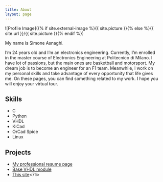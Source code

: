 ```yaml
---
title: About
layout: page
---
```


![Profile Image]({% if site.external-image %}{{ site.picture }}{% else %}{{ site.url }}/{{ site.picture }}{% endif %})

<p>My name is Simone Asnaghi. </p>

<p>I’m 24 years old and I’m an electronics engineering. Currently, I’m enrolled in the master course of Electronics Engineering at Politecnico di Milano. I have lot of passions, but the main ones are basketball and motorsport. My dream job is to become an engineer for an F1 team. Meanwhile, I work on my personal skills and take advantage of every opportunity that life gives me. On these pages, you can find something related to my work. I hope you will enjoy your virtual tour.</p>

<h2>Skills</h2>

<ul class="skill-list">
	<li>C</li>
	<li>Python</li>
	<li>VHDL</li>
	<li>KiCad</li>
	<li>OrCad Spice</li>
	<li>Linux</li>
</ul>

<h2>Projects</h2>

<ul>
	<li><a href="https://github.com/simoasnaghi/resume">My professional resume page</a></li>
	<li><a href="https://github.com/simoasnaghi/VHDL_base_module">Base VHDL module</a></li>
	<li><a href="https://github.com/simoasnaghi/simoasnaghi.github.io/">This site</a><7li>
</ul>

